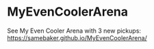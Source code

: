 # MyEvenCoolerArena
See My Even Cooler Arena with 3 new pickups: https://samebaker.github.io/MyEvenCoolerArena/
